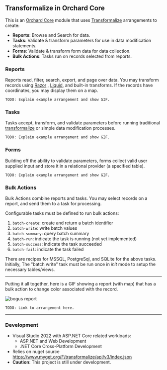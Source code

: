 ## Transformalize in Orchard Core

This is an [Orchard Core](https://github.com/OrchardCMS/OrchardCore) module 
that uses [Transformalize](https://github.com/dalenewman/Transformalize) 
arrangements to create:

- **Reports**: Browse and Search for data.
- **Tasks**: Validate & transform parameters for use in data modification statements.
- **Forms**: Validate & transform form data for data collection. 
- **Bulk Actions**: Tasks run on records selected from reports.

### Reports
Reports read, filter, search, export, and page over data. 
You may transform records using [Razor](https://docs.microsoft.com/en-us/aspnet/core/mvc/views/razor?view=aspnetcore-3.1) 
, [Liquid](https://shopify.github.io/liquid), and built-in transforms. 
If the records have coordinates, you may display them on a map.

`TODO: Explain example arrangement and show GIF.`

### Tasks

Tasks accept, transform, and validate parameters before running 
traditional [transformalize](https://github.com/dalenewman/Transformalize/blob/master/README.md) 
or simple data modification processes.

`TODO: Explain example arrangement and show GIF.`


### Forms
Building off the ability to validate parameters, 
forms collect valid user supplied input and store it 
in a relational provider (a specified table).

`TODO: Explain example arrangement and show GIF.`

### Bulk Actions
Bulk Actions combine reports and tasks. You may 
select records on a report, and send them to a 
task for processing.

<!--Actions are added to report arrangements like this:

```xml
<cfg name="report">
   <actions>
      <add name="task-alias" description="a description" />
   </actions>
</cfg>
```
-->

Configurable tasks must be defined to run bulk actions:

1. `batch-create`: create and return a batch identifier
1. `batch-write`: write batch values
1. `batch-summary`: query batch summary
1. `batch-run`: indicate the task is running (not yet implemented)
1. `batch-success`: indicate the task succeeded
1. `batch-fail`: indicate the task failed

There are recipes for MSSQL, PostgreSql, and SQLite for the above tasks. Initially, The "batch write" task must be run once in _init_ mode to setup the necessary tables/views.

---

Putting it all together, here is a GIF showing a report (with map) that has a bulk 
action to change color associated with the record.

![bogus report](src/Site/App_Data/samples/sacramento-crime/criminal-bulk-actions.gif)

`TODO: Link to arrangement here.`

---

### Development
- Visual Studio 2022 with ASP.NET Core related workloads:
  - ASP.NET and Web Development
  - .NET Core Cross-Platform Development
- Relies on nuget source https://www.myget.org/F/transformalize/api/v3/index.json
- **Caution**: This project is still under development.
